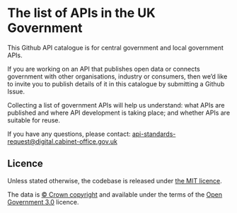 # The list of APIs in the UK Government

This Github API catalogue is for central government and local government APIs. 

If you are working on an API that publishes open data or connects government with other organisations, industry or consumers, then we’d like to invite you to publish details of it in this catalogue by submitting a Github Issue. 

Collecting a list of government APIs will help us understand: what APIs are published and where API development is taking place; and whether APIs are suitable for reuse. 

If you have any questions, please contact:
api-standards-request@digital.cabinet-office.gov.uk

## Licence

Unless stated otherwise, the codebase is released under [the MIT licence](./LICENSE).

The data is [© Crown
copyright](http://www.nationalarchives.gov.uk/information-management/re-using-public-sector-information/copyright-and-re-use/crown-copyright/)
and available under the terms of the [Open Government
3.0](https://www.nationalarchives.gov.uk/doc/open-government-licence/version/3/)
licence.
